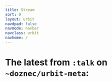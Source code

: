 ```yaml
---
title: Stream
sort: 0
layout: urbit
navdpad: false
navmode: navbar
navclass: urbit
navhome: /
---
```


# The latest from `:talk` on `~doznec/urbit-meta`:

<div class="mini-module">
<script src="/~/at/=home=/web/lib/js/urb.js" />
<script src="https://cdn.rawgit.com/seatgeek/react-infinite/0.8.0/dist/react-infinite.js" />
<script src="https://cdnjs.cloudflare.com/ajax/libs/moment.js/2.11.2/moment-with-locales.js" />
<script src="https://cdnjs.cloudflare.com/ajax/libs/moment-timezone/0.5.1/moment-timezone.js" />
<script src="/=home=/web/talk/main.js" />
<link href="/=home=/web/talk/main.css" rel="stylesheet" />
<talk readonly="true" chrono="reverse" station="home"></talk>
</div>

<div class="fade-out"></div>

# To get on the test network [get the code](https://github.com/urbit/urbit).
